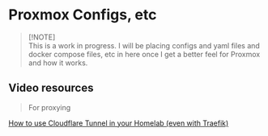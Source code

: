 # Proxmox Configs, etc

> [!NOTE]\
> This is a work in progress. I will be placing configs and yaml files and docker compose files, etc in here once I get a better feel for Proxmox and how it works.


## Video resources

> For proxying

[How to use Cloudflare Tunnel in your Homelab (even with Traefik)](https://www.youtube.com/watch?v=yMmxw-DZ5Ec)